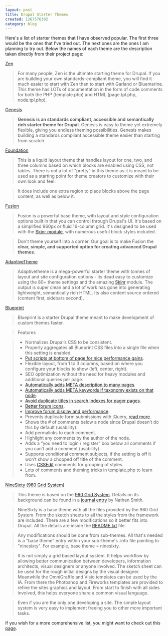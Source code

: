```yaml
--- 
layout: post
title: Drupal Starter Themes
created: 1267576302
category: blog
---
```


Here's a list of starter themes that I have observed popular. The first three would be the ones that I've tried out. The next ones are the ones I am planning to try out. Below the names of each theme are the description taken directly from their project page:

[Zen](http://drupal.org/project/zen)

>For many people, Zen is the ultimate starting theme for Drupal. If you are building your own standards-compliant theme, you will find it much easier to start with Zen than to start with Garland or Bluemarine. This theme has LOTs of documentation in the form of code comments for both the PHP (template.php) and HTML (page.tpl.php, node.tpl.php).

[Genesis](http://drupal.org/project/genesis)

>__Genesis is an standards compliant, accessible and semantically rich starter theme for Drupal__. Genesis is easy to theme yet extremely flexible, giving you endless theming possibilities. Genesis makes building a standards compliant accessible theme easier than starting from scratch.

[Foundation](http://drupal.org/project/foundation)

>This is a liquid layout theme that handles layout for one, two, and three columns based on which blocks are enabled using CSS, not tables. There is not a lot of "pretty" in this theme as it is meant to be used as a starting point for theme creators to customize with their own look and feel.

>It does include one extra region to place blocks above the page content, as well as below it.

[Fusion](http://drupal.org/project/fusion)

>Fusion is a powerful base theme, with layout and style configuration options built in that you can control through Drupal's UI. It's based on a simplified 960px or fluid 16-column grid. It's designed to be used with the [Skinr module](http://drupal.org/project/skinr), with numerous useful block styles included.

>Don't theme yourself into a corner. Our goal is to make Fusion the __clear, simple, and supported option for creating advanced Drupal themes__. 

[AdaptiveTheme](http://drupal.org/project/adaptivetheme)

>Adaptivetheme is a mega-powerful starter theme with tonnes of layout and site configuration options - its dead easy to customize using the 80+ theme settings and the amazing [Skinr](http://drupal.org/project/skinr) module. The output is super clean and a lot of work has gone into generating lightweight, semantically rich HTML. Its also content source ordered (content first, sidebars second).

[Blueprint](http://drupal.org/project/blueprint)

>Blueprint is a starter Drupal theme meant to make development of custom themes faster.

>Features

>* Normalizes Drupal’s CSS to be consistent.
>* Properly aggregates all Blueprint CSS files into a single file when this setting is enabled.
>* [Put scripts at bottom of page for nice performance gains](http://developer.yahoo.com/performance/rules.html#js_bottom).
>* Flexible layout, from 1 to 3 columns, based on where you configure your blocks to show (left, center, right).
>* SEO optimization without the need for heavy modules and additional queries per page.
>  * [Automatically adds META description to many pages](http://googlewebmastercentral.blogspot.com/2007/09/improve-snippets-with-meta-description.html).
>  * [Automatically adds META keywords if taxonomy exists on that node](http://searchengineland.com/070905-194221.php).
>  * [Avoid duplicate titles in search indexes for pager pages](http://www.seo-expert-blog.com/blog/avoiding-duplicate-title-tags-on-pager-pages-in-drupal).
>* [Better forum icons](http://drupal.org/node/102743#comment-664157).
>* [Improve forum display and performance](http://www.sysarchitects.com/node/70).
>* Prevents duplicate form submissions with jQuery, [read more](http://tedserbinski.com/2007/01/11/how_to_prevent_duplicate_posts).
>* Shows the # of comments below a node since Drupal doesn’t do this by default (usability).
>* Add permalinks to each comment.
>* Highlight any comments by the author of the node.
>* Adds a “you need to login / register” box below all comments if you can’t add a comment (usability).
>* Supports conditional comment subjects, if the setting is off it won’t show a chopped off title of the comment.
>* Uses [CSSEdit](http://macrabbit.com/cssedit/) comments for grouping of styles.
>* Lots of comments and theming tricks in template.php to learn from.

[NineSixty (960 Grid System)](http://drupal.org/project/ninesixty)

>This theme is based on the [960 Grid System](http://960.gs/). Details on its background can be found in a [journal entry](http://sonspring.com/journal/960-grid-system) by Nathan Smith.

>NineSixty is a base theme with all the files provided by the 960 Grid System. From the sketch sheets to all the styles from the framework are included. There are a few modifications so it better fits into Drupal. All the details are inside the [README.txt](http://cvs.drupal.org/viewvc.py/drupal/contributions/themes/ninesixty/README.txt?view=markup) file.

>Any modifications should be done from sub-themes. All that's needed is a "base theme" entry within your sub-theme's .info file pointing to "ninesixty". For example, base theme = ninesixty.

>It is not simply a grid based layout system. It helps workflow by allowing better communication between developers, information architects, visual designers or anyone involved. The sketch sheet can be used for the rough initial designs by the visual designer. Meanwhile the OmniGraffle and Visio templates can be used by the IA. From there the Photoshop and Fireworks templates are provided to refine the sites graphics and layout. From start to finish with all sides involved, this helps everyone share a common visual language.

>Even if you are the only one developing a site. The simple layout system is very easy to implement freeing you to other more important tasks.

If you wish for a more comprehensive list, you might want to check out this [page](http://drupal.org/node/323993).
